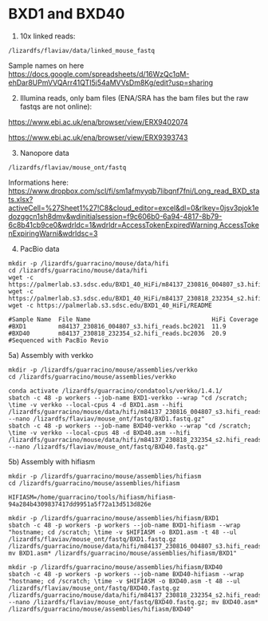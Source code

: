# BXD1 and BXD40

1) 10x linked reads:
```
/lizardfs/flaviav/data/linked_mouse_fastq
```
Sample names on here https://docs.google.com/spreadsheets/d/16WzQc1qM-ehDar8UPmVVQArr41QTI5i54aMVVsDm8Kg/edit?usp=sharing

2) Illumina reads, only bam files (ENA/SRA has the bam files but the raw fastqs are not online): 

https://www.ebi.ac.uk/ena/browser/view/ERX9402074

https://www.ebi.ac.uk/ena/browser/view/ERX9393743

3) Nanopore data
   
```
/lizardfs/flaviav/mouse_ont/fastq
```
Informations here: https://www.dropbox.com/scl/fi/sm1afmyyqb7libqnf7fni/Long_read_BXD_stats.xlsx?activeCell=%27Sheet1%27!C8&cloud_editor=excel&dl=0&rlkey=0jsv3pjok1edozggcn1sh8dmv&wdinitialsession=f9c606b0-6a94-4817-8b79-6c8b41cb9ce0&wdrldc=1&wdrldr=AccessTokenExpiredWarning,AccessTokenExpiringWarni&wdrldsc=3 

4) PacBio data

```
mkdir -p /lizardfs/guarracino/mouse/data/hifi
cd /lizardfs/guarracino/mouse/data/hifi
wget -c https://palmerlab.s3.sdsc.edu/BXD1_40_HiFi/m84137_230816_004807_s3.hifi_reads.bc2021.bam
wget -c https://palmerlab.s3.sdsc.edu/BXD1_40_HiFi/m84137_230818_232354_s2.hifi_reads.bc2036.bam
wget -c https://palmerlab.s3.sdsc.edu/BXD1_40_HiFi/README

#Sample Name  File Name                                  HiFi Coverage
#BXD1         m84137_230816_004807_s3.hifi_reads.bc2021  11.9
#BXD40        m84137_230818_232354_s2.hifi_reads.bc2036  20.9
#Sequenced with PacBio Revio
```

5a) Assembly with verkko

```
mkdir -p /lizardfs/guarracino/mouse/assemblies/verkko
cd /lizardfs/guarracino/mouse/assemblies/verkko

conda activate /lizardfs/guarracino/condatools/verkko/1.4.1/
sbatch -c 48 -p workers --job-name BXD1-verkko --wrap "cd /scratch; \time -v verkko --local-cpus 4 -d BXD1.asm --hifi /lizardfs/guarracino/mouse/data/hifi/m84137_230816_004807_s3.hifi_reads.bc2021.fq.gz --nano /lizardfs/flaviav/mouse_ont/fastq/BXD1.fastq.gz"
sbatch -c 48 -p workers --job-name BXD40-verkko --wrap "cd /scratch; \time -v verkko --local-cpus 48 -d BXD40.asm --hifi /lizardfs/guarracino/mouse/data/hifi/m84137_230818_232354_s2.hifi_reads.bc2036.fq.gz --nano /lizardfs/flaviav/mouse_ont/fastq/BXD40.fastq.gz"
```

5b) Assembly with hifiasm

```
mkdir -p /lizardfs/guarracino/mouse/assemblies/hifiasm
cd /lizardfs/guarracino/mouse/assemblies/hifiasm

HIFIASM=/home/guarracino/tools/hifiasm/hifiasm-94a284b4309837417dd9951a5f72a13d513d826e

mkdir -p /lizardfs/guarracino/mouse/assemblies/hifiasm/BXD1
sbatch -c 48 -p workers -p workers --job-name BXD1-hifiasm --wrap "hostname; cd /scratch; \time -v $HIFIASM -o BXD1.asm -t 48 --ul /lizardfs/flaviav/mouse_ont/fastq/BXD1.fastq.gz /lizardfs/guarracino/mouse/data/hifi/m84137_230816_004807_s3.hifi_reads.bc2021.fq.gz; mv BXD1.asm* /lizardfs/guarracino/mouse/assemblies/hifiasm/BXD1"

mkdir -p /lizardfs/guarracino/mouse/assemblies/hifiasm/BXD40
sbatch -c 48 -p workers -p workers --job-name BXD40-hifiasm --wrap "hostname; cd /scratch; \time -v $HIFIASM -o BXD40.asm -t 48 --ul /lizardfs/flaviav/mouse_ont/fastq/BXD40.fastq.gz /lizardfs/guarracino/mouse/data/hifi/m84137_230818_232354_s2.hifi_reads.bc2036.fq.gz --nano /lizardfs/flaviav/mouse_ont/fastq/BXD40.fastq.gz; mv BXD40.asm* /lizardfs/guarracino/mouse/assemblies/hifiasm/BXD40"
```
